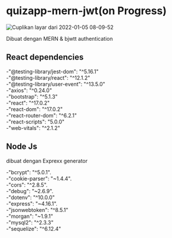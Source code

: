 # quizapp-mern-jwt(on Progress)
![Cuplikan layar dari 2022-01-05 08-09-52](https://user-images.githubusercontent.com/71652549/148145064-30affdcd-e1a3-4d76-84b1-bf43bc305d91.png)

Dibuat dengan MERN &amp; bjwtt authentication

## React  dependencies

-"@testing-library/jest-dom": "^5.16.1"</br>
-"@testing-library/react": "^12.1.2"</br>
-"@testing-library/user-event": "^13.5.0"</br>
-"axios": "^0.24.0"</br>
-"bootstrap": "^5.1.3"</br>
-"react": "^17.0.2"</br>
-"react-dom": "^17.0.2"</br>
-"react-router-dom": "^6.2.1"</br>
-"react-scripts": "5.0.0"</br>
-"web-vitals": "^2.1.2"</br>

## Node Js

dibuat dengan Exprexx generator

-"bcrypt": "^5.0.1".</br>
-"cookie-parser": "~1.4.4".</br>
-"cors": "^2.8.5".</br>
-"debug": "~2.6.9".</br>
-"dotenv": "^10.0.0"</br>
-"express": "~4.16.1".</br>
-"jsonwebtoken": "^8.5.1"</br>
-"morgan": "~1.9.1"</br>
-"mysql2": "^2.3.3"</br>
-"sequelize": "^6.12.4"</br>


